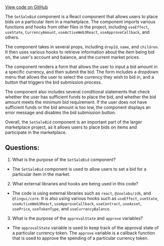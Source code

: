 [View code on GitHub](zoo-labs/zoo/blob/master/core/src/marketplace/SetSaleBid.tsx)

The `SetSaleBid` component is a React component that allows users to place bids on a particular item in a marketplace. The component imports various functions and hooks from other files in the project, including `useEffect`, `useState`, `CurrencyAmount`, `useActiveWeb3React`, `useApproveCallback`, and others. 

The component takes in several props, including `dropId`, `name`, and `children`. It then uses various hooks to retrieve information about the item being bid on, the user's account and balance, and the current market prices. 

The component renders a form that allows the user to input a bid amount in a specific currency, and then submit the bid. The form includes a dropdown menu that allows the user to select the currency they wish to bid in, and a button that triggers the bid submission process. 

The component also includes several conditional statements that check whether the user has sufficient funds to place the bid, and whether the bid amount meets the minimum bid requirement. If the user does not have sufficient funds or the bid amount is too low, the component displays an error message and disables the bid submission button. 

Overall, the `SetSaleBid` component is an important part of the larger marketplace project, as it allows users to place bids on items and participate in the marketplace.
## Questions: 
 1. What is the purpose of the `SetSaleBid` component?
- The `SetSaleBid` component is used to allow users to set a bid for a particular item in the market.

2. What external libraries and hooks are being used in this code?
- The code is using external libraries such as `react`, `@zoolabs/zdk`, and `@lingui/core`. It is also using various hooks such as `useEffect`, `useState`, `useActiveWeb3React`, `useApproveCallback`, `useContract`, `useAsset`, `usePrice`, `useTokenType`, and `useCurrencyBalance`.

3. What is the purpose of the `approvalState` and `approve` variables?
- The `approvalState` variable is used to keep track of the approval state of a particular currency token. The `approve` variable is a callback function that is used to approve the spending of a particular currency token.